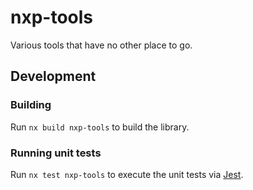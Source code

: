 # nxp-tools

Various tools that have no other place to go.

## Development

### Building

Run `nx build nxp-tools` to build the library.

### Running unit tests

Run `nx test nxp-tools` to execute the unit tests via [Jest](https://jestjs.io).
